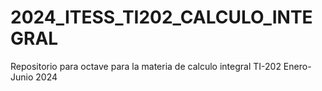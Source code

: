 # 2024_ITESS_TI202_CALCULO_INTEGRAL
Repositorio para octave para la materia de calculo integral TI-202 Enero-Junio 2024
